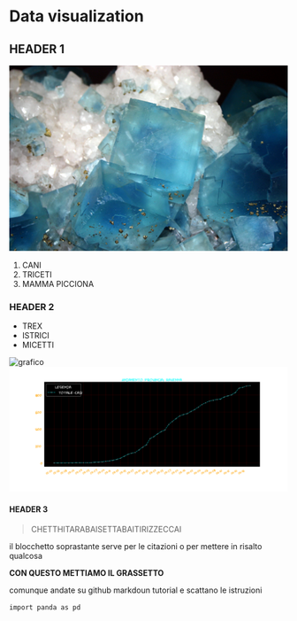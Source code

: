 # Data visualization

## HEADER 1

![quarzo](qc.jpg)

1. CANI
2. TRICETI
3. MAMMA PICCIONA

### HEADER 2

* TREX
* ISTRICI
* MICETTI

![grafico](https://www.swissguns.ch/illust/41-5.jpg)
![grafico](image-pandas.png)


#### HEADER 3

> CHETTHITARABAISETTABAITIRIZZECCAI

il blocchetto soprastante serve per le citazioni o per mettere in risalto qualcosa

**CON QUESTO METTIAMO IL GRASSETTO**

comunque andate su github markdoun tutorial e scattano le istruzioni

```
import panda as pd

```
